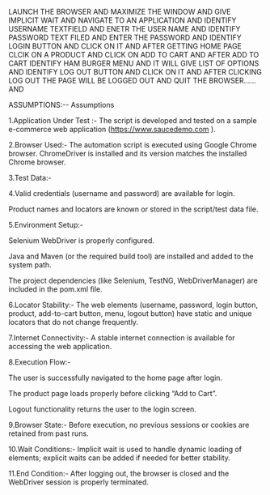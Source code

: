 LAUNCH THE BROWSER AND
MAXIMIZE THE WINDOW AND
GIVE IMPLICIT WAIT AND
NAVIGATE TO AN APPLICATION AND 
IDENTIFY USERNAME TEXTFIELD AND ENETR THE USER NAME AND
IDENTIFY PASSWORD TEXT FILED AND ENTER THE PASSWORD AND
IDENTIFY LOGIN BUTTON AND CLICK ON IT AND
AFTER GETTING HOME PAGE CLCIK ON A PRODUCT AND CLICK ON ADD TO CART AND
AFTER ADD TO CART IDENTIFY HAM BURGER MENU AND IT WILL GIVE LIST OF OPTIONS AND IDENTIFY LOG OUT BUTTON AND CLICK ON IT AND
AFTER CLICKING LOG OUT THE PAGE WILL BE LOGGED OUT AND QUIT THE BROWSER...... AND


ASSUMPTIONS:--
Assumptions

1.Application Under Test :-
The script is developed and tested on a sample e-commerce web application (https://www.saucedemo.com
).

2.Browser Used:-
The automation script is executed using Google Chrome browser.
ChromeDriver is installed and its version matches the installed Chrome browser.

3.Test Data:-

4.Valid credentials (username and password) are available for login.

Product names and locators are known or stored in the script/test data file.

5.Environment Setup:-

Selenium WebDriver is properly configured.

Java and Maven (or the required build tool) are installed and added to the system path.

The project dependencies (like Selenium, TestNG, WebDriverManager) are included in the pom.xml file.

6.Locator Stability:-
The web elements (username, password, login button, product, add-to-cart button, menu, logout button) have static and unique locators that do not change frequently.

7.Internet Connectivity:-
A stable internet connection is available for accessing the web application.

8.Execution Flow:-

The user is successfully navigated to the home page after login.

The product page loads properly before clicking “Add to Cart”.

Logout functionality returns the user to the login screen.

9.Browser State:-
Before execution, no previous sessions or cookies are retained from past runs.

10.Wait Conditions:-
Implicit wait is used to handle dynamic loading of elements; explicit waits can be added if needed for better stability.

11.End Condition:-
After logging out, the browser is closed and the WebDriver session is properly terminated.
